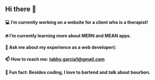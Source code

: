 ## Hi there 👋

 #### 💻 I’m currently working on a website for a client who is a therapist!
 #### 🔥 I’m currently learning more about MERN and MEAN apps.
 #### 💬 Ask me about my experience as a web developer(:
 #### 📫 How to reach me: tabby.garcia1@gmail.com 
#### 🥃 Fun fact: Besides coding, I love to bartend and talk about bourbon.

<!--
**tabby-lab/tabby-lab** is a ✨ _special_ ✨ repository because its `README.md` (this file) appears on your GitHub profile.



